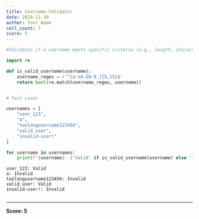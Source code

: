 ```yaml
---
title: Username-Validator
date: 2024-11-30
author: Your Name
cell_count: 7
score: 5
---
```


```python
#Validates if a username meets specific criteria (e.g., length, characters).
```


```python
import re


```


```python
def is_valid_username(username):
    username_regex = r'^[a-zA-Z0-9_]{5,15}$'
    return bool(re.match(username_regex, username))

```


```python

# Test cases

```


```python
usernames = [
    "user_123",
    "a",
    "toolongusername123456",
    "valid_user",
    "invalid-user!"
]


```


```python
for username in usernames:
    print(f"{username}: {'Valid' if is_valid_username(username) else 'Invalid'}")
```

    user_123: Valid
    a: Invalid
    toolongusername123456: Invalid
    valid_user: Valid
    invalid-user!: Invalid



```python

```


---
**Score: 5**
